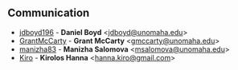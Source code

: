 ## Communication

* [jdboyd196](https://github.com/jdboyd196) -
**Daniel Boyd** &lt;jdboyd@unomaha.edu&gt;
* [GrantMcCarty](https://github.com/GrantMcCarty) -
**Grant McCarty** &lt;gmccarty@unomaha.edu&gt;
* [manizha83](https://github.com/manizha83) -
**Manizha Salomova** &lt;msalomova@unomaha.edu&gt;
* [Kiro](https://github.com/manizha83) -
**Kirolos Hanna** &lt;hanna.kiro@gmail.com&gt;

